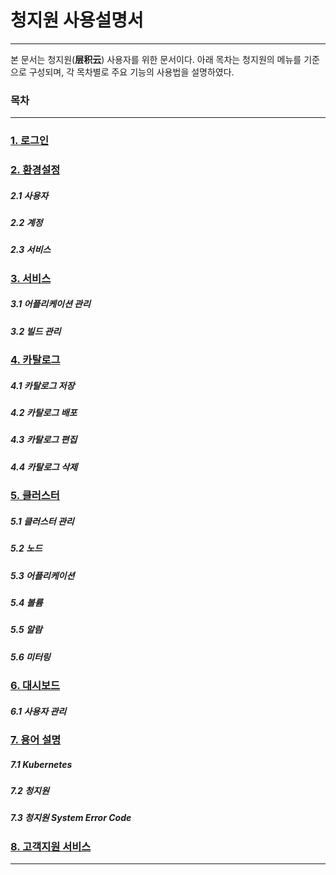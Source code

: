 # 청지원 사용설명서

---

본 문서는 청지원\(**层积云**\) 사용자를 위한 문서이다. 아래 목차는 청지원의 메뉴를 기준으로 구성되며, 각 목차별로 주요 기능의 사용법을 설명하였다.

### 목차

---

### [1. 로그인](/b85c-adf8-c778.md)

### [2. 환경설정](/d658-acbd-c124-c815.md)

##### 2.1 사용자

##### 2.2 계정

##### 2.3 서비스

### [3. 서비스](/c11c-be44-c2a4.md)

##### 3.1 어플리케이션 관리

##### 3.2 빌드 관리

### [4. 카탈로그](/catalog/catalog.md)

##### 4.1 카탈로그 저장

##### 4.2 카탈로그 배포

##### 4.3 카탈로그 편집

##### 4.4 카탈로그 삭제

### [5. 클러스터](/c11c-be44-c2a4/c5b4-d50c-b9ac-cf00-c774-c158-b9f5/d074-b7ec-c2a4-d130-bbf8-d130-b9c1.md)

##### 5.1 클러스터 관리

##### 5.2 노드

##### 5.3 어플리케이션

##### 5.4 볼륨

##### 5.5 알람

##### 5.6 미터링

### [6. 대시보드](/dashboard/b300-c2dc-bcf4-b4dc.md)

##### 6.1 사용자 관리

### [7. 용어 설명](/c6a9-c5b4-c815-b9ac.md)

##### 7.1 Kubernetes

##### 7.2 청지원

##### 7.3 청지원 System Error Code

### [8. 고객지원 서비스](/ace0-ac1d-c9c0-c6d0-c11c-be44-c2a4.md)

---



